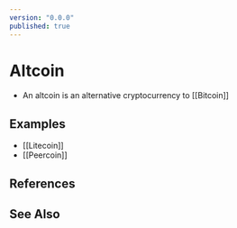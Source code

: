 ```yaml
---
version: "0.0.0"
published: true
---
```

# Altcoin
- An altcoin is an alternative cryptocurrency to [[Bitcoin]]

 ## Examples
- [[Litecoin]]
- [[Peercoin]]

## References

## See Also

